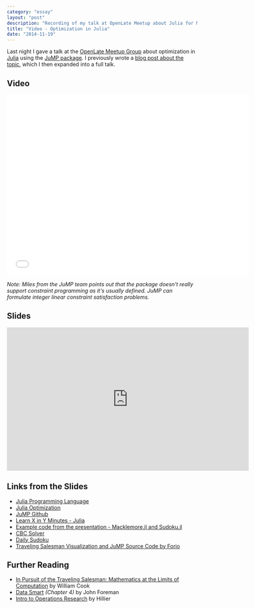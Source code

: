 ```yaml
---
category: "essay"
layout: "post"
description: "Recording of my talk at OpenLate Meetup about Julia for Mathematical Programming"
title: "Video - Optimization in Julia"
date: "2014-11-19"
---
```


Last night I gave a talk at the [OpenLate Meetup Group](http://meetup.com/openlate) about optimization in [Julia](http://julialang.org) using the [JuMP package](http://juliaopt.org). I previously wrote a [blog post about the topic](/julia-jump/), which I then expanded into a full talk.

## Video

<iframe width="640" height="480" src="//www.youtube-nocookie.com/embed/UmMn-N5w-lI?rel=0" frameborder="0" allowfullscreen></iframe>

*Note: Miles from the JuMP team points out that the package doesn't really support constraint programming as it's usually defined. JuMP can formulate integer linear constraint satisfaction problems.*

## Slides

<iframe src="https://docs.google.com/presentation/d/1CbSXF0oCHjzKJ7Wo64SOYsQrQjPDA7K4D72HwUXxPc0/embed?start=false&loop=false&delayms=3000" frameborder="0" width="640" height="380" allowfullscreen="true" mozallowfullscreen="true" webkitallowfullscreen="true"></iframe>

## Links from the Slides

* [Julia Programming Language](http://julialang.org)
* [Julia Optimization](http://juliaopt.org)
* [JuMP Github](https://github.com/JuliaOpt/JuMP.jl)
* [Learn X in Y Minutes - Julia](http://learnxinyminutes.com/docs/julia/)
* [Example code from the presentation - Macklemore.jl and Sudoku.jl](https://github.com/philipithomas/jump-examples)
* [CBC Solver](https://projects.coin-or.org/Cbc)
* [Daily Sudoku](http://www.dailysudoku.com/sudoku/today.shtml)
* [Traveling Salesman Visualization and JuMP Source Code by Forio](https://forio.com/app/showcase/route-optimizer/
)

## Further Reading

* [In Pursuit of the Traveling Salesman: Mathematics at the Limits of Computation](http://www.amazon.com/gp/product/0691163529/ref=as_li_qf_sp_asin_il_tl?ie=UTF8&camp=1789&creative=9325&creativeASIN=0691163529&linkCode=as2&tag=sagacionlook-20&linkId=ZAYQQJIXALWK2OWF) by William Cook
* [Data Smart](http://www.amazon.com/gp/product/111866146X/ref=as_li_tl?ie=UTF8&camp=1789&creative=9325&creativeASIN=111866146X&linkCode=as2&tag=sagacionlook-20)  *(Chapter 4)* by John Foreman
* [Intro to Operations Research](http://www.amazon.com/gp/product/1259162982/ref=as_li_qf_sp_asin_il_tl?ie=UTF8&camp=1789&creative=9325&creativeASIN=1259162982&linkCode=as2&tag=sagacionlook-20&linkId=NCG22BE6TZGGI634) by Hillier

